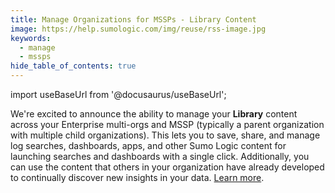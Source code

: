 ```yaml
---
title: Manage Organizations for MSSPs - Library Content
image: https://help.sumologic.com/img/reuse/rss-image.jpg
keywords:
  - manage
  - mssps
hide_table_of_contents: true    
---
```


import useBaseUrl from '@docusaurus/useBaseUrl';

We're excited to announce the ability to manage your **Library** content across your Enterprise multi-orgs and MSSP (typically a parent organization with multiple child organizations). This lets you to save, share, and manage log searches, dashboards, apps, and other Sumo Logic content for launching searches and dashboards with a single click. Additionally, you can use the content that others in your organization have already developed to continually discover new insights in your data. [Learn more](/docs/manage/manage-subscription/create-and-manage-orgs/manage-orgs-for-mssps-csiem-rules).